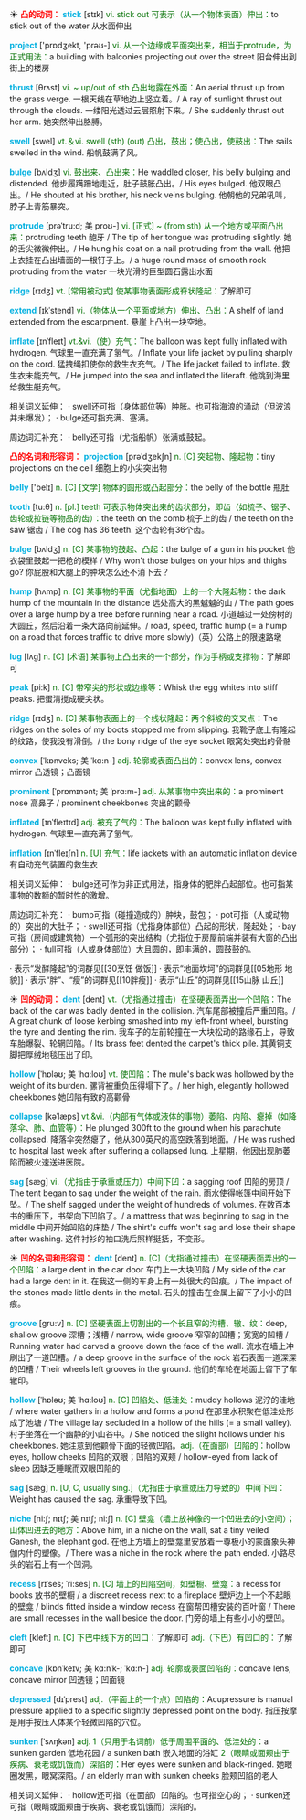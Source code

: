 ☀ <font color="red">**凸的动词：**</font>
<font color="sky blue">**stick**</font> [stɪk] 
<font color="rgb(227, 108, 9)">vi. stick out 可表示（从一个物体表面）伸出：</font>to stick out of the water 从水面伸出

<font color="sky blue">**project**</font> ['prɒdʒekt, 'prəʊ-] 
<font color="rgb(227, 108, 9)">vi. 从一个边缘或平面突出来，相当于protrude，为正式用法：</font>a building with balconies projecting out over the street 阳台伸出到街上的楼房
           
<font color="sky blue">**thrust**</font> [θrʌst]
<font color="rgb(227, 108, 9)">vi. ~ up/out of sth 凸出地露在外面：</font>An aerial thrust up from the grass verge. 一根天线在草地边上竖立着。/ A ray of sunlight thrust out through the clouds. 一缕阳光透过云层照射下来。/ She suddenly thrust out her arm. 她突然伸出胳膊。

<font color="sky blue">**swell**</font> [swel] 
<font color="rgb(227, 108, 9)">vt.＆vi. swell (sth) (out) 凸出，鼓出；使凸出，使鼓出：</font>The sails swelled in the wind. 船帆鼓满了风。

<font color="sky blue">**bulge**</font> [bʌldʒ]
<font color="rgb(227, 108, 9)">vi. 鼓出来、凸出来：</font>He waddled closer, his belly bulging and distended. 他步履蹒跚地走近，肚子鼓胀凸出。/ His eyes bulged. 他双眼凸出。/ He shouted at his brother, his neck veins bulging. 他朝他的兄弟吼叫，脖子上青筋暴突。

<font color="sky blue">**protrude**</font> [prəˈtru:d; 美 proʊ-]
<font color="rgb(227, 108, 9)">vi. [正式] ~ (from sth) 从一个地方或平面凸出来：</font>protruding teeth 龅牙 / The tip of her tongue was protruding slightly. 她的舌尖微微伸出。/ He hung his coat on a nail protruding from the wall. 他把上衣挂在凸出墙面的一根钉子上。/ a huge round mass of smooth rock protruding from the water 一块光滑的巨型圆石露出水面
           
<font color="sky blue">**ridge**</font> [rɪdʒ]
<font color="rgb(227, 108, 9)">vt. [常用被动式] 使某事物表面形成脊状隆起：</font>了解即可
           
<font color="sky blue">**extend**</font> [ɪkˈstend]
<font color="rgb(227, 108, 9)">vi.（物体从一个平面或地方）伸出、凸出：</font>A shelf of land extended from the escarpment. 悬崖上凸出一块空地。

<font color="sky blue">**inflate**</font> [ɪnˈfleɪt]
<font color="rgb(227, 108, 9)">vt.&vi.（使）充气：</font>The balloon was kept fully inflated with hydrogen. 气球里一直充满了氢气。/ Inflate your life jacket by pulling sharply on the cord. 猛拽绳扣使你的救生衣充气。/ The life jacket failed to inflate. 救生衣未能充气。/ He jumped into the sea and inflated the liferaft. 他跳到海里给救生艇充气。    

相关词义延伸：
· swell还可指（身体部位等）肿胀。也可指海浪的涌动（但波浪并未爆发）；
· bulge还可指充满、塞满。

周边词汇补充：
· belly还可指（尤指船帆）张满或鼓起。

<font color="red">**凸的名词和形容词：**</font>
<font color="sky blue">**projection**</font> [prəˈdʒekʃn]
<font color="rgb(227, 108, 9)">n. [C] 突起物、隆起物：</font>tiny projections on the cell 细胞上的小尖突出物
           
<font color="sky blue">**belly**</font> ['belɪ] 
<font color="rgb(227, 108, 9)">n. [C] [文学] 物体的圆形或凸起部分：</font>the belly of the bottle 瓶肚

<font color="sky blue">**tooth**</font> [tu:θ] 
<font color="rgb(227, 108, 9)">n. [pl.] teeth 可表示物体突出来的齿状部分，即齿（如梳子、锯子、齿轮或拉链等物品的齿）：</font>the teeth on the comb 梳子上的齿 / the teeth on the saw 锯齿 / The cog has 36 teeth. 这个齿轮有36个齿。
 
<font color="sky blue">**bulge**</font> [bʌldʒ]
<font color="rgb(227, 108, 9)">n. [C] 某事物的鼓起、凸起：</font>the bulge of a gun in his pocket 他衣袋里鼓起一把枪的模样 / Why won't those bulges on your hips and thighs go? 你屁股和大腿上的肿块怎么还不消下去？
                      
<font color="sky blue">**hump**</font> [hʌmp]
<font color="rgb(227, 108, 9)">n. [C] 某事物的平面（尤指地面）上的一个大隆起物：</font>the dark hump of the mountain in the distance 远处高大的黑魆魆的山 / The path goes over a large hump by a tree before running near a road. 小道越过一处傍树的大圆丘，然后沿着一条大路向前延伸。/ road, speed, traffic hump (= a hump on a road that forces traffic to drive more slowly)（英）公路上的限速路墩
              
<font color="sky blue">**lug**</font> [lʌg]
<font color="rgb(227, 108, 9)">n. [C] [术语] 某事物上凸出来的一个部分，作为手柄或支撑物：</font>了解即可                

<font color="sky blue">**peak**</font> [pi:k]
<font color="rgb(227, 108, 9)">n. [C] 带窄尖的形状或边缘等：</font>Whisk the egg whites into stiff peaks. 把蛋清搅成硬尖状。
           
<font color="sky blue">**ridge**</font> [rɪdʒ]
<font color="rgb(227, 108, 9)">n. [C] 某事物表面上的一个线状隆起：两个斜坡的交叉点：</font>The ridges on the soles of my boots stopped me from slipping. 我靴子底上有隆起的纹路，使我没有滑倒。/ the bony ridge of the eye socket 眼窝处突出的骨骼

<font color="sky blue">**convex**</font> [ˈkɒnveks; 美 ˈkɑ:n-]
<font color="rgb(227, 108, 9)">adj. 轮廓或表面凸出的：</font>convex lens, convex mirror 凸透镜；凸面镜
   
<font color="sky blue">**prominent**</font> [ˈprɒmɪnənt; 美 ˈprɑ:m-]
<font color="rgb(227, 108, 9)">adj. 从某事物中突出来的：</font>a prominent nose 高鼻子 / prominent cheekbones 突出的颧骨
      
<font color="sky blue">**inflated**</font> [ɪnˈfleɪtɪd]
<font color="rgb(227, 108, 9)">adj. 被充了气的：</font>The balloon was kept fully inflated with hydrogen. 气球里一直充满了氢气。
          
<font color="sky blue">**inflation**</font> [ɪnˈfleɪʃn]
<font color="rgb(227, 108, 9)">n. [U] 充气：</font>life jackets with an automatic inflation device 有自动充气装置的救生衣
 
相关词义延伸：
· bulge还可作为非正式用法，指身体的肥胖凸起部位。也可指某事物的数额的暂时性的激增。

周边词汇补充：
· bump可指（碰撞造成的）肿块，鼓包；
· pot可指（人或动物的）突出的大肚子；
· swell还可指（尤指身体部位）凸起的形状，隆起处；
· bay可指（房间或建筑物）一个弧形的突出结构（尤指位于房屋前端并装有大窗的凸出部分）；
· full可指（人或身体部位）大且圆的，即丰满的，圆鼓鼓的。

· 表示“发酵隆起”的词群见[[30烹饪 做饭]]
· 表示“地面坎坷”的词群见[[05地形 地貌]]
· 表示“胖”、“瘦”的词群见[[10胖瘦]]
· 表示“山丘”的词群见[[15山脉 山丘]]

☀ <font color="red">**凹的动词：**</font>
<font color="sky blue">**dent**</font> [dent]
<font color="rgb(227, 108, 9)">vt.（尤指通过撞击）在坚硬表面弄出一个凹陷：</font>The back of the car was badly dented in the collision. 汽车尾部被撞后严重凹陷。/ A great chunk of loose kerbing smashed into my left-front wheel, bursting the tyre and denting the rim. 我车子的左前轮撞在一大块松动的路缘石上，导致车胎爆裂、轮辋凹陷。/ Its brass feet dented the carpet's thick pile. 其黄铜支脚把厚绒地毯压出了印。

<font color="sky blue">**hollow**</font> [ˈhɒləʊ; 美 ˈhɑ:loʊ]
<font color="rgb(227, 108, 9)">vt. 使凹陷：</font>The mule's back was hollowed by the weight of its burden. 骡背被重负压得塌下了。/ her high, elegantly hollowed cheekbones 她凹陷有致的高颧骨
           
<font color="sky blue">**collapse**</font> [kəˈlæps]
<font color="rgb(227, 108, 9)">vt.&vi.（内部有气体或液体的事物）萎陷、内陷、瘪掉（如降落伞、肺、血管等）：</font>He plunged 300ft to the ground when his parachute collapsed. 降落伞突然瘪了，他从300英尺的高空跌落到地面。/ He was rushed to hospital last week after suffering a collapsed lung. 上星期，他因出现肺萎陷而被火速送进医院。
           
<font color="sky blue">**sag**</font> [sæg]
<font color="rgb(227, 108, 9)">vi.（尤指由于承重或压力）中间下凹：</font>a sagging roof 凹陷的房顶 / The tent began to sag under the weight of the rain. 雨水使得帐篷中间开始下坠。/ The shelf sagged under the weight of hundreds of volumes. 在数百本书的重压下，书架向下凹陷了。/ a mattress that was beginning to sag in the middle 中间开始凹陷的床垫 / The shirt's cuffs won't sag and lose their shape after washing. 这件衬衫的袖口洗后照样挺括，不变形。

☀ <font color="red">**凹的名词和形容词：**</font>
<font color="sky blue">**dent**</font> [dent]
<font color="rgb(227, 108, 9)">n. [C]（尤指通过撞击）在坚硬表面弄出的一个凹陷：</font>a large dent in the car door 车门上一大块凹陷 / My side of the car had a large dent in it. 在我这一侧的车身上有一处很大的凹痕。/ The impact of the stones made little dents in the metal. 石头的撞击在金属上留下了小小的凹痕。
           
<font color="sky blue">**groove**</font> [gru:v]
<font color="rgb(227, 108, 9)">n. [C] 坚硬表面上切割出的一个长且窄的沟槽、辙、纹：</font>deep, shallow groove 深槽；浅槽 / narrow, wide groove 窄窄的凹槽；宽宽的凹槽 / Running water had carved a groove down the face of the wall. 流水在墙上冲刷出了一道凹槽。/ a deep groove in the surface of the rock 岩石表面一道深深的凹槽 / Their wheels left grooves in the ground. 他们的车轮在地面上留下了车辙印。

<font color="sky blue">**hollow**</font> [ˈhɒləʊ; 美 ˈhɑ:loʊ]
<font color="rgb(227, 108, 9)">n. [C] 凹陷处、低洼处：</font>muddy hollows 泥泞的洼地 / where water gathers in a hollow and forms a pond 在那里水积聚在低洼处形成了池塘 / The village lay secluded in a hollow of the hills (= a small valley). 村子坐落在一个幽静的小山谷中。/ She noticed the slight hollows under his cheekbones. 她注意到他颧骨下面的轻微凹陷。<font color="rgb(227, 108, 9)">adj.（在面部）凹陷的：</font>hollow eyes, hollow cheeks 凹陷的双眼；凹陷的双颊 / hollow-eyed from lack of sleep 因缺乏睡眠而双眼凹陷的
            
<font color="sky blue">**sag**</font> [sæg]
<font color="rgb(227, 108, 9)">n. [U, C, usually sing.]（尤指由于承重或压力导致的）中间下凹：</font>Weight has caused the sag. 承重导致下凹。

<font color="sky blue">**niche**</font> [ni:ʃ; nɪtʃ; 美 nɪtʃ; ni:ʃ]
<font color="rgb(227, 108, 9)">n. [C] 壁龛（墙上放神像的一个凹进去的小空间）；山体凹进去的地方：</font>Above him, in a niche on the wall, sat a tiny veiled Ganesh, the elephant god. 在他上方墙上的壁龛里安放着一尊极小的蒙面象头神伽内什的塑像。/ There was a niche in the rock where the path ended. 小路尽头的岩石上有一个凹洞。
            
<font color="sky blue">**recess**</font> [rɪˈses; ˈri:ses]
<font color="rgb(227, 108, 9)">n. [C] 墙上的凹陷空间，如壁橱、壁龛：</font>a recess for books 放书的壁橱 / a discreet recess next to a fireplace 壁炉边上一个不起眼的壁龛 / blinds fitted inside a window recess 在窗帮凹槽安装的百叶窗 / There are small recesses in the wall beside the door. 门旁的墙上有些小小的壁凹。

<font color="sky blue">**cleft**</font> [kleft]
<font color="rgb(227, 108, 9)">n. [C] 下巴中线下方的凹口：</font>了解即可 <font color="rgb(227, 108, 9)">adj.（下巴）有凹口的：</font>了解即可

<font color="sky blue">**concave**</font> [kɒnˈkeɪv; 美 kɑ:nˈk-; ˈkɑ:n-]
<font color="rgb(227, 108, 9)">adj. 轮廓或表面凹陷的：</font>concave lens, concave mirror 凹透镜；凹面镜

<font color="sky blue">**depressed**</font> [dɪˈprest]
<font color="rgb(227, 108, 9)">adj.（平面上的一个点）凹陷的：</font>Acupressure is manual pressure applied to a specific slightly depressed point on the body. 指压按摩是用手按压人体某个轻微凹陷的穴位。

<font color="sky blue">**sunken**</font> [ˈsʌŋkən]
<font color="rgb(227, 108, 9)">adj. 1（只用于名词前）低于周围平面的、低洼处的：</font>a sunken garden 低地花园 / a sunken bath 嵌入地面的浴缸 <font color="rgb(227, 108, 9)">2（眼睛或面颊由于疾病、衰老或饥饿而）深陷的：</font>Her eyes were sunken and black-ringed. 她眼圈发黑，眼窝深陷。/ an elderly man with sunken cheeks 脸颊凹陷的老人
           
相关词义延伸：
· hollow还可指（在面部）凹陷的。也可指空心的；
· sunken还可指（眼睛或面颊由于疾病、衰老或饥饿而）深陷的。



